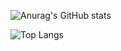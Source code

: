 ![Anurag's GitHub stats](https://github-readme-stats.vercel.app/api?username=MirrorChu&count_private=true&hide=stars&show_icons=true)

![Top Langs](https://github-readme-stats.vercel.app/api/top-langs/?username=MirrorChu)

<!--
**MirrorChu/MirrorChu** is a ✨ _special_ ✨ repository because its `README.md` (this file) appears on your GitHub profile.

Here are some ideas to get you started:

### Hi there 👋

- 🔭 I’m currently working on ...
- 🌱 I’m currently learning ...
- 👯 I’m looking to collaborate on ...
- 🤔 I’m looking for help with ...
- 💬 Ask me about ...
- 📫 How to reach me: ...
- 😄 Pronouns: ...
- ⚡ Fun fact: ...
-->
